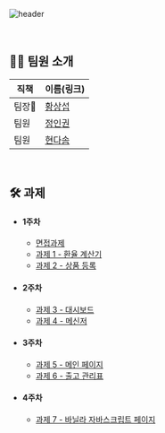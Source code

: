 ![header](https://capsule-render.vercel.app/api?type=waving&color=timeGradient&height=240&section=header&text=Hello,%20We%20are%2017Seoul%20👋&fontSize=50&animation=fadeIn&fontAlignY=36)

<br/>

## 👋🏻 팀원 소개

| 직책   | 이름(링크)                               |
| ----- | ----------------------------------------- |
| 팀장🏅 | [황상섭](https://onyx-limburger-373.notion.site/SEOP_Dev-Portfolio-25d18676f50d44e29f3daa3d00ddc79c) |
| 팀원   | [정인권](https://github.com/developjik)  |
| 팀원   | [현다솜](https://github.com/som-syom) |

<br/>

## 🛠 과제

<ul>
  <li> <h4>1주차</h4>
    <ul>
      <li> <a href=https://onyx-limburger-373.notion.site/d7532325b8924e9486e0322c459fb9c1>면접과제</a> </li>
      <li><a href=https://github.com/PreOnBoarding-Team17/Week1_Exchange_Rate_Calculator>과제 1 - 환율 계산기</a></li>
      <li><a href=https://github.com/PreOnBoarding-Team17/Week1_Product_Registration>과제 2 - 상품 등록 </a></li>
    </ul>
  </li>
  <li> <h4>2주차</h4>
    <ul>
      <li><a href=https://github.com/PreOnBoarding-Team17/Week2_Dashboard>과제 3 - 대시보드 </a></li>
      <li><a href=https://github.com/PreOnBoarding-Team17/Week2_Messenger>과제 4 - 메신저 </a></li>
    </ul>
  </li>
    <li> <h4>3주차</h4>
    <ul>
      <li><a href=https://github.com/PreOnBoarding-Team17/Week3_MainPage>과제 5 - 메인 페이지 </a></li>
      <li><a href=https://github.com/PreOnBoarding-Team17/Week3_Table>과제 6 - 출고 관리표 </a></li>
    </ul>
  </li>
  <li> <h4>4주차</h4>
    <ul>
      <li><a href=https://github.com/PreOnBoarding-Team17/Week4_JavaScript>과제 7 - 바닐라 자바스크립트 페이지 </a></li>
    </ul>
  </li>
</ul>
